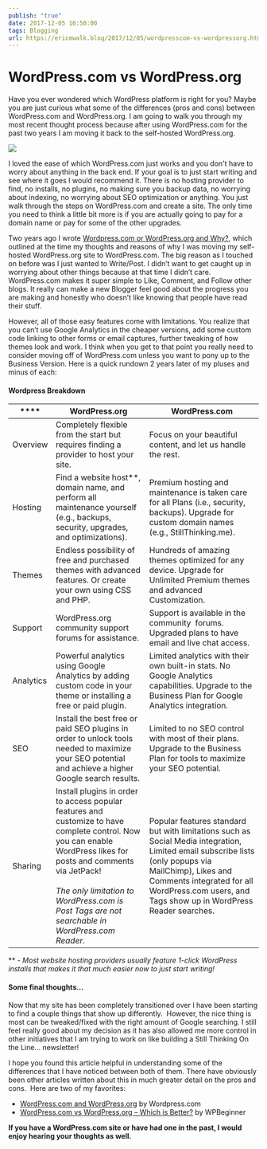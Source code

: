 ```yaml
---
publish: "true"
date: 2017-12-05 16:50:00
tags: Blogging
url: https://ericmwalk.blog/2017/12/05/wordpresscom-vs-wordpressorg.html
---
```


# WordPress.com vs WordPress.org

Have you ever wondered which WordPress platform is right for you? Maybe you are just curious what some of the differences (pros and cons) between WordPress.com and WordPress.org. I am going to walk you through my most recent thought process because after using WordPress.com for the past two years I am moving it back to the self-hosted WordPress.org.

![](https://ericmwalk.blog/uploads/2021/a7d9b7febc.png)

I loved the ease of which WordPress.com just works and you don't have to worry about anything in the back end. If your goal is to just start writing and see where it goes I would recommend it. There is no hosting provider to find, no installs, no plugins, no making sure you backup data, no worrying about indexing, no worrying about SEO optimization or anything. You just walk through the steps on WordPress.com and create a site. The only time you need to think a little bit more is if you are actually going to pay for a domain name or pay for some of the other upgrades.

Two years ago I wrote <a href="https://ericmwalk.blog/2014/11/04/wordpresscom-or-wordpressorg.html">Wordpress.com or WordPress.org and Why?</a>, which outlined at the time my thoughts and reasons of why I was moving my self-hosted WordPress.org site to WordPress.com. The big reason as I touched on before was I just wanted to Write/Post. I didn’t want to get caught up in worrying about other things because at that time I didn’t care. WordPress.com makes it super simple to Like, Comment, and Follow other blogs. It really can make a new Blogger feel good about the progress you are making and honestly who doesn’t like knowing that people have read their stuff.

However, all of those easy features come with limitations. You realize that you can’t use Google Analytics in the cheaper versions, add some custom code linking to other forms or email captures, further tweaking of how themes look and work. I think when you get to that point you really need to consider moving off of WordPress.com unless you want to pony up to the Business Version. Here is a quick rundown 2 years later of my pluses and minus of each:

#### Wordpress Breakdown
| ****      | **WordPress.org**                                                                                                                                                                                                                                                          | **WordPress.com**                                                                                                                                                                                                                                     |
| --------- | -------------------------------------------------------------------------------------------------------------------------------------------------------------------------------------------------------------------------------------------------------------------------- | ----------------------------------------------------------------------------------------------------------------------------------------------------------------------------------------------------------------------------------------------------- |
| Overview  | Completely flexible from the start but requires finding a provider to host your site.                                                                                                                                                                                      | Focus on your beautiful content, and let us handle the rest.                                                                                                                                                                                          |
| Hosting   | Find a website host**, domain name, and perform all maintenance yourself (e.g., backups, security, upgrades, and optimizations).                                                                                                                                           | Premium hosting and maintenance is taken care for all Plans (i.e., security, backups). Upgrade for custom domain names (e.g., StillThinking.me).                                                                                                      |
| Themes    | Endless possibility of free and purchased themes with advanced features. Or create your own using CSS and PHP.                                                                                                                                                             | Hundreds of amazing themes optimized for any device. Upgrade for Unlimited Premium themes and advanced Customization.                                                                                                                                 |
| Support   | WordPress.org community support forums for assistance.                                                                                                                                                                                                                     | Support is available in the community  forums. Upgraded plans to have email and live chat access.                                                                                                                                                     |
| Analytics | Powerful analytics using Google Analytics by adding custom code in your theme or installing a free or paid plugin.                                                                                                                                                         | Limited analytics with their own built-in stats. No Google Analytics capabilities. Upgrade to the Business Plan for Google Analytics integration.                                                                                                     |
| SEO       | Install the best free or paid SEO plugins in order to unlock tools needed to maximize your SEO potential and achieve a higher Google search results.                                                                                                                       | Limited to no SEO control with most of their plans. Upgrade to the Business Plan for tools to maximize your SEO potential.                                                                                                                            |
| Sharing   | Install plugins in order to access popular features and customize to have complete control. Now you can enable WordPress likes for posts and comments via JetPack! <br><br>*The only limitation to WordPress.com is Post Tags are not searchable in WordPress.com Reader.* | Popular features standard but with limitations such as Social Media integration, Limited email subscribe lists (only popups via MailChimp), Likes and Comments integrated for all WordPress.com users, and Tags show up in WordPress Reader searches. |

** - *Most website hosting providers usually feature 1-click WordPress installs that makes it that much easier now to just start writing!*

#### Some final thoughts…
Now that my site has been completely transitioned over I have been starting to find a couple things that show up differently.  However, the nice thing is most can be tweaked/fixed with the right amount of Google searching. I still feel really good about my decision as it has also allowed me more control in other initiatives that I am trying to work on like building a Still Thinking On the Line... newsletter!

I hope you found this article helpful in understanding some of the differences that I have noticed between both of them. There have obviously been other articles written about this in much greater detail on the pros and cons.  Here are two of my favorites:

* [WordPress.com and WordPress.org](https://en.support.wordpress.com/com-vs-org/) by Wordpress.com
* [WordPress.com vs WordPress.org – Which is Better?](http://www.wpbeginner.com/beginners-guide/self-hosted-wordpress-org-vs-free-wordpress-com-infograph/) by WPBeginner

**If you have a WordPress.com site or have had one in the past, I would enjoy hearing your thoughts as well.**
